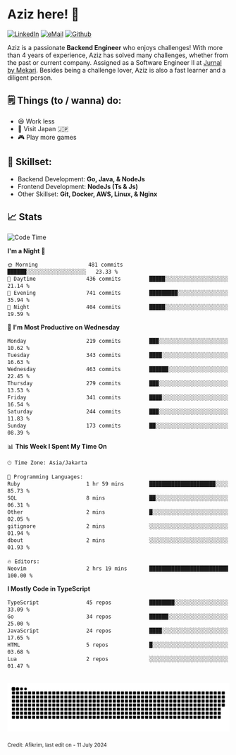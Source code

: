 # Aziz here! 👋

[![LinkedIn](https://img.shields.io/static/v1?message=afikrim&logo=linkedin&label=&color=0077B5&logoColor=white&labelColor=&style=for-the-badge)](https://www.linkedin.com/in/afikrim)
[![eMail](https://img.shields.io/static/v1?message=afikrim10@gmail.com&logo=gmail&label=&color=D14836&logoColor=white&labelColor=&style=for-the-badge)](mailto:afikrim10@gmail.com)
[![Github](https://komarev.com/ghpvc/?username=afikrim&label=Visitors&style=for-the-badge)](https://www.github.com/afikrim)

<!--Introduction-->
Aziz is a passionate **Backend Engineer** who enjoys challenges! With more than 4 years of experience, Aziz has solved many challenges, whether from the past or current company. Assigned as a Software Engineer II at [Jurnal by Mekari](https://jurnal.id). Besides being a challenge lover, Aziz is also a fast learner and a diligent person.

<!--Things TODO-->
## 🗒️ Things (to / wanna) do:

- 😆 Work less
- 🚀 Visit Japan 🇯🇵
- 🎮 Play more games

<!--Skillset-->
## 🏅 Skillset:

- Backend Development: **Go, Java, & NodeJs**
- Frontend Development: **NodeJs (Ts & Js)**
- Other Skillset: **Git, Docker, AWS, Linux, & Nginx**

## 📈 Stats  

<!--START_SECTION:waka-->
![Code Time](http://img.shields.io/badge/Code%20Time-1%2C978%20hrs%2041%20mins-blue)

**I'm a Night 🦉** 

```text
🌞 Morning                481 commits         ██████░░░░░░░░░░░░░░░░░░░   23.33 % 
🌆 Daytime                436 commits         █████░░░░░░░░░░░░░░░░░░░░   21.14 % 
🌃 Evening                741 commits         █████████░░░░░░░░░░░░░░░░   35.94 % 
🌙 Night                  404 commits         █████░░░░░░░░░░░░░░░░░░░░   19.59 % 
```
📅 **I'm Most Productive on Wednesday** 

```text
Monday                   219 commits         ███░░░░░░░░░░░░░░░░░░░░░░   10.62 % 
Tuesday                  343 commits         ████░░░░░░░░░░░░░░░░░░░░░   16.63 % 
Wednesday                463 commits         ██████░░░░░░░░░░░░░░░░░░░   22.45 % 
Thursday                 279 commits         ███░░░░░░░░░░░░░░░░░░░░░░   13.53 % 
Friday                   341 commits         ████░░░░░░░░░░░░░░░░░░░░░   16.54 % 
Saturday                 244 commits         ███░░░░░░░░░░░░░░░░░░░░░░   11.83 % 
Sunday                   173 commits         ██░░░░░░░░░░░░░░░░░░░░░░░   08.39 % 
```


📊 **This Week I Spent My Time On** 

```text
🕑︎ Time Zone: Asia/Jakarta

💬 Programming Languages: 
Ruby                     1 hr 59 mins        █████████████████████░░░░   85.73 % 
SQL                      8 mins              ██░░░░░░░░░░░░░░░░░░░░░░░   06.31 % 
Other                    2 mins              █░░░░░░░░░░░░░░░░░░░░░░░░   02.05 % 
gitignore                2 mins              ░░░░░░░░░░░░░░░░░░░░░░░░░   01.94 % 
dbout                    2 mins              ░░░░░░░░░░░░░░░░░░░░░░░░░   01.93 % 

🔥 Editors: 
Neovim                   2 hrs 19 mins       █████████████████████████   100.00 % 
```

**I Mostly Code in TypeScript** 

```text
TypeScript               45 repos            ████████░░░░░░░░░░░░░░░░░   33.09 % 
Go                       34 repos            ██████░░░░░░░░░░░░░░░░░░░   25.00 % 
JavaScript               24 repos            ████░░░░░░░░░░░░░░░░░░░░░   17.65 % 
HTML                     5 repos             █░░░░░░░░░░░░░░░░░░░░░░░░   03.68 % 
Lua                      2 repos             ░░░░░░░░░░░░░░░░░░░░░░░░░   01.47 % 
```




<!--END_SECTION:waka-->


<br clear="both">

<div align="center">
  <img src="https://raw.githubusercontent.com/afikrim/afikrim/output/snake.svg" alt="Snake animation" />
</div>


<sub>Credit: Afikrim, last edit on - 11 July 2024</sub>
